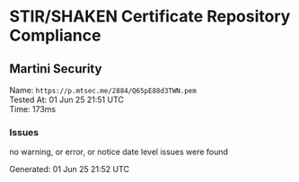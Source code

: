 # STIR/SHAKEN Certificate Repository Compliance

## Martini Security

Name: `https://p.mtsec.me/2884/Q65pE88d3TWN.pem`\
Tested At: 01 Jun 25 21:51 UTC\
Time: 173ms

### Issues

no warning, or error, or notice date level issues were found

Generated: 01 Jun 25 21:52 UTC